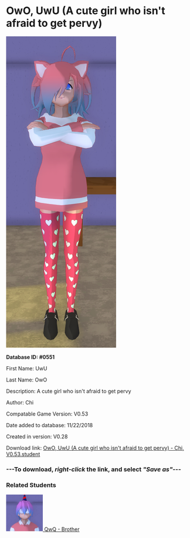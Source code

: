 # OwO, UwU (A cute girl who isn't afraid to get pervy)

<img src="../../Files/Images/OwO, UwU (A cute girl who isn't afraid to get pervy).png" title="OwO, UwU (A cute girl who isn't afraid to get pervy) - Chi, V0.53">

**Database ID: #0551**

First Name: UwU

Last Name: OwO

Description: A cute girl who isn't afraid to get pervy

Author: Chi

Compatable Game Version: V0.53

Date added to database: 11/22/2018

Created in version: V0.28

Download link: <a href="https://raw.githubusercontent.com/Arbiter1223/Daigaku-Gurashi-Custom-Students/master/Files/Student%20Files/OwO%2C%20UwU%20(A%20cute%20girl%20who%20isn't%20afraid%20to%20get%20pervy)%20-%20Chi%2C%20V0.53.student">OwO, UwU (A cute girl who isn't afraid to get pervy) - Chi, V0.53.student</a>

### ---**To download, _right-click_ the link, and select _"Save as"_**---

### Related Students

<a href="OwO, QwQ (UwU's judgemental but friendly brother).md"><img src="../../Files/Thumbs/OwO, QwQ (UwU's judgemental but friendly brother).png" height="100" width="100" title="OwO, QwQ (UwU's judgemental but friendly brother) - Chi, V0.53"></a><a href="OwO, QwQ (UwU's judgemental but friendly brother).md"> QwQ - Brother</a>

